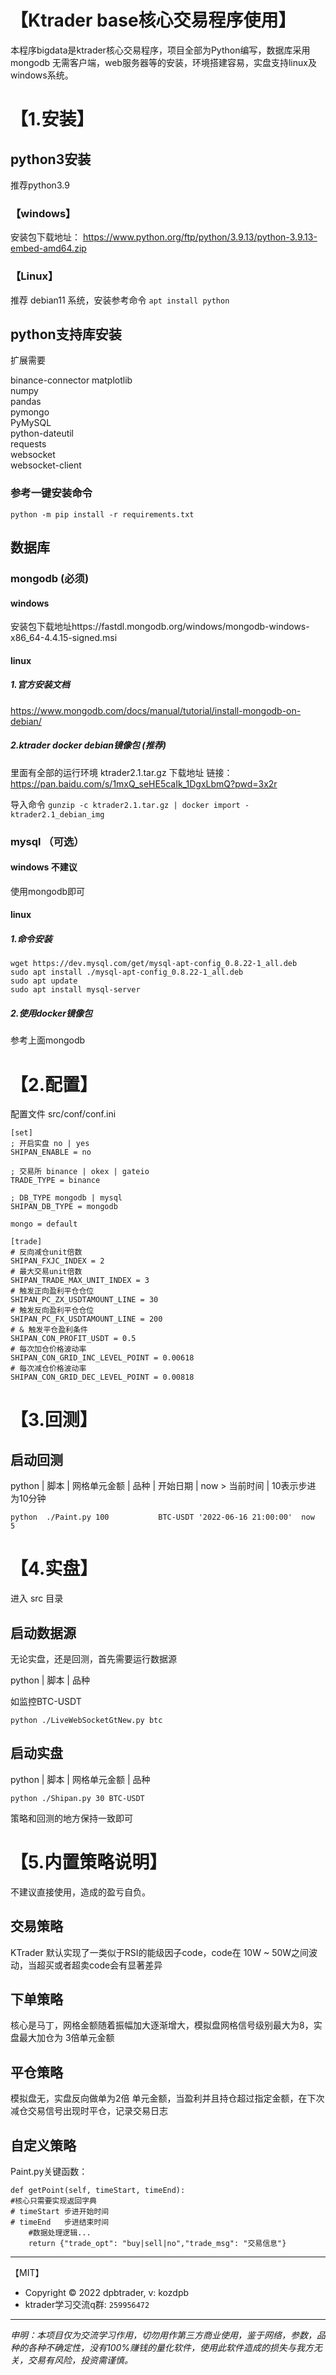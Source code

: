 # 【Ktrader base核心交易程序使用】
本程序bigdata是ktrader核心交易程序，项目全部为Python编写，数据库采用mongodb 
无需客户端，web服务器等的安装，环境搭建容易，实盘支持linux及windows系统。

# 【1.安装】
## python3安装
推荐python3.9

### 【windows】

安装包下载地址： https://www.python.org/ftp/python/3.9.13/python-3.9.13-embed-amd64.zip


### 【Linux】
推荐 debian11 系统，安装参考命令 `apt install python`

## python支持库安装
扩展需要

binance-connector 
matplotlib        
numpy             
pandas             
pymongo            
PyMySQL           
python-dateutil    
requests           
websocket         
websocket-client   
            
### 参考一键安装命令
`python -m pip install -r requirements.txt`

## 数据库

### mongodb (必须)

#### windows
安装包下载地址https://fastdl.mongodb.org/windows/mongodb-windows-x86_64-4.4.15-signed.msi

#### linux

##### 1.官方安装文档
https://www.mongodb.com/docs/manual/tutorial/install-mongodb-on-debian/

##### 2.ktrader docker debian镜像包 (推荐)
里面有全部的运行环境
ktrader2.1.tar.gz 下载地址
链接：https://pan.baidu.com/s/1mxQ_seHE5caIk_1DgxLbmQ?pwd=3x2r 

导入命令
`gunzip -c ktrader2.1.tar.gz | docker import - ktrader2.1_debian_img`


### mysql （可选）
#### windows 不建议
使用mongodb即可

#### linux

##### 1.命令安装
```
wget https://dev.mysql.com/get/mysql-apt-config_0.8.22-1_all.deb
sudo apt install ./mysql-apt-config_0.8.22-1_all.deb
sudo apt update
sudo apt install mysql-server
```
##### 2.使用docker镜像包
参考上面mongodb


# 【2.配置】

配置文件 src/conf/conf.ini

```
[set]
; 开启实盘 no | yes
SHIPAN_ENABLE = no

; 交易所 binance | okex | gateio
TRADE_TYPE = binance

; DB_TYPE mongodb | mysql
SHIPAN_DB_TYPE = mongodb

mongo = default

[trade]
# 反向减仓unit倍数
SHIPAN_FXJC_INDEX = 2
# 最大交易unit倍数
SHIPAN_TRADE_MAX_UNIT_INDEX = 3
# 触发正向盈利平仓仓位
SHIPAN_PC_ZX_USDTAMOUNT_LINE = 30
# 触发反向盈利平仓仓位
SHIPAN_PC_FX_USDTAMOUNT_LINE = 200
# & 触发平仓盈利条件
SHIPAN_CON_PROFIT_USDT = 0.5
# 每次加仓价格波动率
SHIPAN_CON_GRID_INC_LEVEL_POINT = 0.00618
# 每次减仓价格波动率
SHIPAN_CON_GRID_DEC_LEVEL_POINT = 0.00818
```

# 【3.回测】

## 启动回测
python  | 脚本    | 网格单元金额 | 品种    | 开始日期             | now > 当前时间  | 10表示步进 为10分钟

` python  ./Paint.py 100           BTC-USDT '2022-06-16 21:00:00'  now               5   `


# 【4.实盘】
进入 src 目录

## 启动数据源
无论实盘，还是回测，首先需要运行数据源

python | 脚本 | 品种

如监控BTC-USDT

```python ./LiveWebSocketGtNew.py btc```

## 启动实盘
python | 脚本 | 网格单元金额 | 品种

`python ./Shipan.py 30 BTC-USDT`

策略和回测的地方保持一致即可


# 【5.内置策略说明】
不建议直接使用，造成的盈亏自负。

## 交易策略
KTrader 默认实现了一类似于RSI的能级因子code，code在 10W ~ 50W之间波动，当超买或者超卖code会有显著差异

## 下单策略
核心是马丁，网格金额随着振幅加大逐渐增大，模拟盘网格信号级别最大为8，实盘最大加仓为 3倍单元金额
## 平仓策略
模拟盘无，实盘反向做单为2倍 单元金额，当盈利并且持仓超过指定金额，在下次减仓交易信号出现时平仓，记录交易日志


## 自定义策略

Paint.py关键函数：
```
def getPoint(self, timeStart, timeEnd):
#核心只需要实现返回字典
# timeStart 步进开始时间
# timeEnd   步进结束时间
    #数据处理逻辑...
    return {"trade_opt": "buy|sell|no","trade_msg": "交易信息"}
```
---
【MIT】
* Copyright © 2022 dpbtrader, v: kozdpb
* ktrader学习交流q群: `259956472`


---
*申明：本项目仅为交流学习作用，切勿用作第三方商业使用，鉴于网络，参数，品种的各种不确定性，没有100%赚钱的量化软件，使用此软件造成的损失与我方无关，交易有风险，投资需谨慎。*


